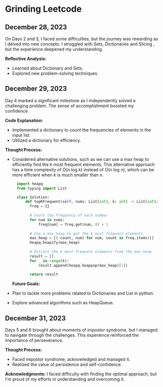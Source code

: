 # Grinding Leetcode

## December 28, 2023
On Days 2 and 3, I faced some difficulties, but the journey was rewarding as I delved into new concepts. I struggled with Sets, Dictionaries and Slicing , but the experience deepened my understanding.

**Reflective Analysis:**
- Learned about Dictionary and Sets.
- Explored new problem-solving techniques.

## December 29, 2023
Day 4 marked a significant milestone as I independently solved a challenging problem. The sense of accomplishment boosted my confidence.

**Code Explanation:**
- Implemented a dictionary to count the frequencies of elements in the input list.
- Utilized a dictionary for efficiency.

**Thought Process:**
- Considered alternative solutions, such as we can use a max heap to efficiently find the k most frequent elements. This alternative approach has a time complexity of O(n log k) instead of O(n log n), which can be more efficient when k is much smaller than n.
  ```python
    import heapq
    from typing import List

    class Solution:
        def topKFrequent(self, nums: List[int], k: int) -> List[int]:
          freq = {}
        
          # Count the frequency of each number
          for num in nums:
              freq[num] = freq.get(num, 0) + 1
        
          # Use a max heap to get the k most frequent elements
          max_heap = [(-count, num) for num, count in freq.items()]
          heapq.heapify(max_heap)
        
          # Extract the k most frequent elements from the max heap
          result = []
          for _ in range(k):
              result.append(heapq.heappop(max_heap)[1])
        
          return result
  ```

  **Future Goals:**
- Plan to tackle more problems related to Dictionaries and List in python.
- Explore advanced algorithms such as HeapQueue.

## December 31, 2023
Days 5 and 6 brought about moments of impostor syndrome, but I managed to navigate through the challenges. This experience reinforced the importance of perseverance.

**Thought Process:**
- Faced impostor syndrome; acknowledged and managed it.
- Realized the value of persistence and self-confidence.

**Acknowledgments:**
I faced difficulty with finding the optimal approach, but I'm proud of my efforts in understanding and overcoming it.


